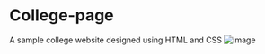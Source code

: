 # College-page
A sample college website designed using HTML and CSS
![image](https://user-images.githubusercontent.com/78158263/213390645-05812c8a-a23c-4e53-953e-74d4e4064f7c.png)
